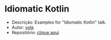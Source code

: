 # Idiomatic Kotlin

* Descrição: Examples for "Idiomatic Kotlin" talk.
* Autor: [yole](https://github.com/yole)
* Repositório: [clique aqui](https://github.com/yole/idiomatic-kotlin)
